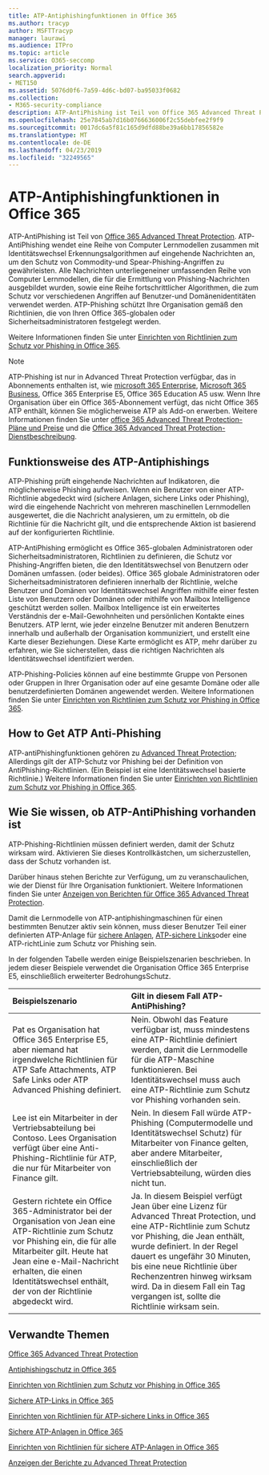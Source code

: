 ```yaml
---
title: ATP-Antiphishingfunktionen in Office 365
ms.author: tracyp
author: MSFTTracyp
manager: laurawi
ms.audience: ITPro
ms.topic: article
ms.service: O365-seccomp
localization_priority: Normal
search.appverid:
- MET150
ms.assetid: 5076d0f6-7a59-4d6c-bd07-ba95033f0682
ms.collection:
- M365-security-compliance
description: ATP-AntiPhishing ist Teil von Office 365 Advanced Threat Protection. ATP-AntiPhishing wendet eine Reihe von Computer Lernmodellen zusammen mit Identitätswechsel Erkennungsalgorithmen auf eingehende Nachrichten an, um den Schutz von Commodity-und Spear-Phishing-Angriffen zu gewährleisten. Alle Nachrichten unterliegeneiner umfassenden Reihe von Computer Lernmodellen, die für die Ermittlung von Phishing-Nachrichten ausgebildet wurden, sowie eine Reihe fortschrittlicher Algorithmen, die zum Schutz vor verschiedenen Angriffen auf Benutzer-und Domänenidentitäten verwendet werden.
ms.openlocfilehash: 25e7845ab7d16b0766636006f2c55debfee2f9f9
ms.sourcegitcommit: 0017dc6a5f81c165d9dfd88be39a6bb17856582e
ms.translationtype: MT
ms.contentlocale: de-DE
ms.lasthandoff: 04/23/2019
ms.locfileid: "32249565"
---
```

# <a name="atp-anti-phishing-capabilities-in-office-365"></a>ATP-Antiphishingfunktionen in Office 365

ATP-AntiPhishing ist Teil von [Office 365 Advanced Threat Protection](office-365-atp.md). ATP-AntiPhishing wendet eine Reihe von Computer Lernmodellen zusammen mit Identitätswechsel Erkennungsalgorithmen auf eingehende Nachrichten an, um den Schutz von Commodity-und Spear-Phishing-Angriffen zu gewährleisten. Alle Nachrichten unterliegeneiner umfassenden Reihe von Computer Lernmodellen, die für die Ermittlung von Phishing-Nachrichten ausgebildet wurden, sowie eine Reihe fortschrittlicher Algorithmen, die zum Schutz vor verschiedenen Angriffen auf Benutzer-und Domänenidentitäten verwendet werden. ATP-Phishing schützt Ihre Organisation gemäß den Richtlinien, die von Ihren Office 365-globalen oder Sicherheitsadministratoren festgelegt werden.
  
Weitere Informationen finden Sie unter [Einrichten von Richtlinien zum Schutz vor Phishing in Office 365](set-up-anti-phishing-policies.md).
  
> [!NOTE]
> ATP-Phishing ist nur in Advanced Threat Protection verfügbar, das in Abonnements enthalten ist, wie [microsoft 365 Enterprise](https://www.microsoft.com/microsoft-365/enterprise/home), [Microsoft 365 Business](https://www.microsoft.com/microsoft-365/business), Office 365 Enterprise E5, Office 365 Education A5 usw. Wenn Ihre Organisation über ein Office 365-Abonnement verfügt, das nicht Office 365 ATP enthält, können Sie möglicherweise ATP als Add-on erwerben. Weitere Informationen finden Sie unter [office 365 Advanced Threat Protection-Pläne und Preise](https://products.office.com/exchange/advance-threat-protection) und die [Office 365 Advanced Threat Protection-Dienstbeschreibung](https://docs.microsoft.com/office365/servicedescriptions/office-365-advanced-threat-protection-service-description).

## <a name="how-atp-anti-phishing-works"></a>Funktionsweise des ATP-Antiphishings

ATP-Phishing prüft eingehende Nachrichten auf Indikatoren, die möglicherweise Phishing aufweisen. Wenn ein Benutzer von einer ATP-Richtlinie abgedeckt wird (sichere Anlagen, sichere Links oder Phishing), wird die eingehende Nachricht von mehreren maschinellen Lernmodellen ausgewertet, die die Nachricht analysieren, um zu ermitteln, ob die Richtlinie für die Nachricht gilt, und die entsprechende Aktion ist basierend auf der konfigurierten Richtlinie.
  
ATP-AntiPhishing ermöglicht es Office 365-globalen Administratoren oder Sicherheitsadministratoren, Richtlinien zu definieren, die Schutz vor Phishing-Angriffen bieten, die den Identitätswechsel von Benutzern oder Domänen umfassen. (oder beides). Office 365 globale Administratoren oder Sicherheitsadministratoren definieren innerhalb der Richtlinie, welche Benutzer und Domänen vor Identitätswechsel Angriffen mithilfe einer festen Liste von Benutzern oder Domänen oder mithilfe von Mailbox Intelligence geschützt werden sollen. Mailbox Intelligence ist ein erweitertes Verständnis der e-Mail-Gewohnheiten und persönlichen Kontakte eines Benutzers. ATP lernt, wie jeder einzelne Benutzer mit anderen Benutzern innerhalb und außerhalb der Organisation kommuniziert, und erstellt eine Karte dieser Beziehungen. Diese Karte ermöglicht es ATP, mehr darüber zu erfahren, wie Sie sicherstellen, dass die richtigen Nachrichten als Identitätswechsel identifiziert werden.
  
ATP-Phishing-Policies können auf eine bestimmte Gruppe von Personen oder Gruppen in Ihrer Organisation oder auf eine gesamte Domäne oder alle benutzerdefinierten Domänen angewendet werden. Weitere Informationen finden Sie unter [Einrichten von Richtlinien zum Schutz vor Phishing in Office 365](set-up-anti-phishing-policies.md).
  
## <a name="how-to-get-atp-anti-phishing"></a>How to Get ATP Anti-Phishing

ATP-antiPhishingfunktionen gehören zu [Advanced Threat Protection](office-365-atp.md); Allerdings gilt der ATP-Schutz vor Phishing bei der Definition von AntiPhishing-Richtlinien. (Ein Beispiel ist eine Identitätswechsel basierte Richtlinie.) Weitere Informationen finden Sie unter [Einrichten von Richtlinien zum Schutz vor Phishing in Office 365](set-up-anti-phishing-policies.md).
  
## <a name="how-to-know-if-atp-anti-phishing-is-in-place"></a>Wie Sie wissen, ob ATP-AntiPhishing vorhanden ist

ATP-Phishing-Richtlinien müssen definiert werden, damit der Schutz wirksam wird. Aktivieren Sie dieses Kontrollkästchen, um sicherzustellen, dass der Schutz vorhanden ist.

Darüber hinaus stehen Berichte zur Verfügung, um zu veranschaulichen, wie der Dienst für Ihre Organisation funktioniert. Weitere Informationen finden Sie unter [Anzeigen von Berichten für Office 365 Advanced Threat Protection](view-reports-for-atp.md).

Damit die Lernmodelle von ATP-antiphishingmaschinen für einen bestimmten Benutzer aktiv sein können, muss dieser Benutzer Teil einer definierten ATP-Anlage für [sichere Anlagen](atp-safe-attachments.md), [ATP-sichere Links](atp-safe-links.md)oder eine ATP-richtLinie zum Schutz vor Phishing sein. 

In der folgenden Tabelle werden einige Beispielszenarien beschrieben. In jedem dieser Beispiele verwendet die Organisation Office 365 Enterprise E5, einschließlich erweiterter BedrohungsSchutz.
  
|**Beispielszenario**|**Gilt in diesem Fall ATP-AntiPhishing?**|
|:-----|:-----|
|Pat es Organisation hat Office 365 Enterprise E5, aber niemand hat irgendwelche Richtlinien für ATP Safe Attachments, ATP Safe Links oder ATP Advanced Phishing definiert.|Nein. Obwohl das Feature verfügbar ist, muss mindestens eine ATP-Richtlinie definiert werden, damit die Lernmodelle für die ATP-Maschine funktionieren. Bei Identitätswechsel muss auch eine ATP-Richtlinie zum Schutz vor Phishing vorhanden sein.|
|Lee ist ein Mitarbeiter in der Vertriebsabteilung bei Contoso. Lees Organisation verfügt über eine Anti-Phishing-Richtlinie für ATP, die nur für Mitarbeiter von Finance gilt.|Nein. In diesem Fall würde ATP-Phishing (Computermodelle und Identitätswechsel Schutz) für Mitarbeiter von Finance gelten, aber andere Mitarbeiter, einschließlich der Vertriebsabteilung, würden dies nicht tun.|
|Gestern richtete ein Office 365-Administrator bei der Organisation von Jean eine ATP-Richtlinie zum Schutz vor Phishing ein, die für alle Mitarbeiter gilt. Heute hat Jean eine e-Mail-Nachricht erhalten, die einen Identitätswechsel enthält, der von der Richtlinie abgedeckt wird.|Ja. In diesem Beispiel verfügt Jean über eine Lizenz für Advanced Threat Protection, und eine ATP-Richtlinie zum Schutz vor Phishing, die Jean enthält, wurde definiert. In der Regel dauert es ungefähr 30 Minuten, bis eine neue Richtlinie über Rechenzentren hinweg wirksam wird. Da in diesem Fall ein Tag vergangen ist, sollte die Richtlinie wirksam sein.|

## <a name="related-topics"></a>Verwandte Themen

[Office 365 Advanced Threat Protection](office-365-atp.md)
  
[Antiphishingschutz in Office 365](anti-phishing-protection.md)
  
[Einrichten von Richtlinien zum Schutz vor Phishing in Office 365](set-up-anti-phishing-policies.md)
  
[Sichere ATP-Links in Office 365](atp-safe-links.md)
  
[Einrichten von Richtlinien für ATP-sichere Links in Office 365](set-up-atp-safe-links-policies.md)
  
[Sichere ATP-Anlagen in Office 365](atp-safe-attachments.md)
  
[Einrichten von Richtlinien für sichere ATP-Anlagen in Office 365](set-up-atp-safe-attachments-policies.md)
  
[Anzeigen der Berichte zu Advanced Threat Protection](view-reports-for-atp.md)
